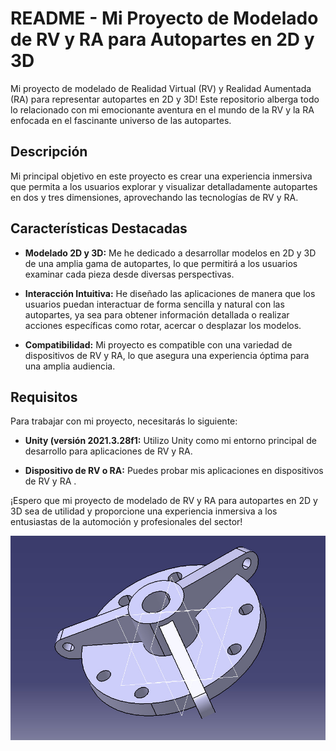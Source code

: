 # README - Mi Proyecto de Modelado de RV y RA para Autopartes en 2D y 3D

Mi proyecto de modelado de Realidad Virtual (RV) y Realidad Aumentada (RA) para representar autopartes en 2D y 3D! Este repositorio alberga todo lo relacionado con mi emocionante aventura en el mundo de la RV y la RA enfocada en el fascinante universo de las autopartes.

## Descripción

Mi principal objetivo en este proyecto es crear una experiencia inmersiva que permita a los usuarios explorar y visualizar detalladamente autopartes en dos y tres dimensiones, aprovechando las tecnologías de RV y RA.

## Características Destacadas

- **Modelado 2D y 3D:** Me he dedicado a desarrollar modelos en 2D y 3D de una amplia gama de autopartes, lo que permitirá a los usuarios examinar cada pieza desde diversas perspectivas.



- **Interacción Intuitiva:** He diseñado las aplicaciones de manera que los usuarios puedan interactuar de forma sencilla y natural con las autopartes, ya sea para obtener información detallada o realizar acciones específicas como rotar, acercar o desplazar los modelos.

- **Compatibilidad:** Mi proyecto es compatible con una variedad de dispositivos de RV y RA, lo que asegura una experiencia óptima para una amplia audiencia.

## Requisitos

Para trabajar con mi proyecto, necesitarás lo siguiente:

- **Unity (versión 2021.3.28f1:** Utilizo Unity como mi entorno principal de desarrollo para aplicaciones de RV y RA.

- **Dispositivo de RV o RA:** Puedes probar mis aplicaciones en dispositivos de RV y RA .

¡Espero que mi proyecto de modelado de RV y RA para autopartes en 2D y 3D sea de utilidad y proporcione una experiencia inmersiva a los entusiastas de la automoción y profesionales del sector!


![Logo](https://github.com/IrvingPerez22/Portalio/blob/main/Autopartes/Modelos_Imagenes/74Placa_Extremo.jpg)


